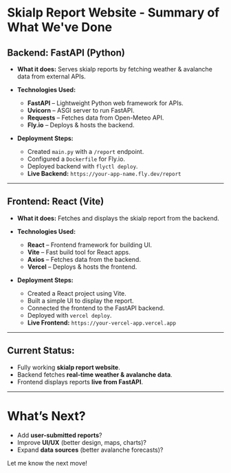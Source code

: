 # Skialp Report Website - Summary of What We've Done

## Backend: FastAPI (Python)
- **What it does:** Serves skialp reports by fetching weather & avalanche data from external APIs.
- **Technologies Used:**
  - **FastAPI** – Lightweight Python web framework for APIs.
  - **Uvicorn** – ASGI server to run FastAPI.
  - **Requests** – Fetches data from Open-Meteo API.
  - **Fly.io** – Deploys & hosts the backend.

- **Deployment Steps:**
  - Created `main.py` with a `/report` endpoint.
  - Configured a `Dockerfile` for Fly.io.
  - Deployed backend with `flyctl deploy`.
  - **Live Backend:** `https://your-app-name.fly.dev/report`

---

## Frontend: React (Vite) 
- **What it does:** Fetches and displays the skialp report from the backend.
- **Technologies Used:**
  - **React** – Frontend framework for building UI.
  - **Vite** – Fast build tool for React apps.
  - **Axios** – Fetches data from the backend.
  - **Vercel** – Deploys & hosts the frontend.

- **Deployment Steps:**
  - Created a React project using Vite.
  - Built a simple UI to display the report.
  - Connected the frontend to the FastAPI backend.
  - Deployed with `vercel deploy`.
  - **Live Frontend:** `https://your-vercel-app.vercel.app`

---

## Current Status:
- Fully working **skialp report website**.
- Backend fetches **real-time weather & avalanche data**.
- Frontend displays reports **live from FastAPI**.

---

# What’s Next?
- Add **user-submitted reports**?
- Improve **UI/UX** (better design, maps, charts)?
- Expand **data sources** (better avalanche forecasts)?

Let me know the next move!
